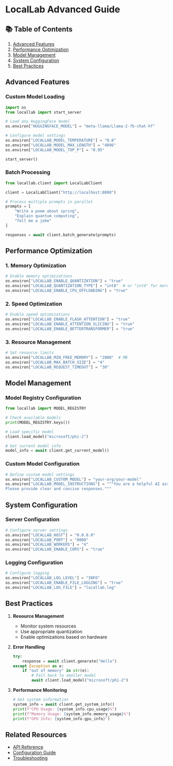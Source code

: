 # LocalLab Advanced Guide

## 📚 Table of Contents

1. [Advanced Features](#advanced-features)
2. [Performance Optimization](#performance-optimization)
3. [Model Management](#model-management)
4. [System Configuration](#system-configuration)
5. [Best Practices](#best-practices)

## Advanced Features

### Custom Model Loading

```python
import os
from locallab import start_server

# Load any HuggingFace model
os.environ["HUGGINGFACE_MODEL"] = "meta-llama/Llama-2-7b-chat-hf"

# Configure model settings
os.environ["LOCALLAB_MODEL_TEMPERATURE"] = "0.8"
os.environ["LOCALLAB_MODEL_MAX_LENGTH"] = "4096"
os.environ["LOCALLAB_MODEL_TOP_P"] = "0.95"

start_server()
```

### Batch Processing

```python
from locallab.client import LocalLabClient

client = LocalLabClient("http://localhost:8000")

# Process multiple prompts in parallel
prompts = [
    "Write a poem about spring",
    "Explain quantum computing",
    "Tell me a joke"
]

responses = await client.batch_generate(prompts)
```

## Performance Optimization

### 1. Memory Optimization

```python
# Enable memory optimizations
os.environ["LOCALLAB_ENABLE_QUANTIZATION"] = "true"
os.environ["LOCALLAB_QUANTIZATION_TYPE"] = "int8"  # or "int4" for more savings
os.environ["LOCALLAB_ENABLE_CPU_OFFLOADING"] = "true"
```

### 2. Speed Optimization

```python
# Enable speed optimizations
os.environ["LOCALLAB_ENABLE_FLASH_ATTENTION"] = "true"
os.environ["LOCALLAB_ENABLE_ATTENTION_SLICING"] = "true"
os.environ["LOCALLAB_ENABLE_BETTERTRANSFORMER"] = "true"
```

### 3. Resource Management

```python
# Set resource limits
os.environ["LOCALLAB_MIN_FREE_MEMORY"] = "2000"  # MB
os.environ["LOCALLAB_MAX_BATCH_SIZE"] = "4"
os.environ["LOCALLAB_REQUEST_TIMEOUT"] = "30"
```

## Model Management

### Model Registry Configuration

```python
from locallab import MODEL_REGISTRY

# Check available models
print(MODEL_REGISTRY.keys())

# Load specific model
client.load_model("microsoft/phi-2")

# Get current model info
model_info = await client.get_current_model()
```

### Custom Model Configuration

```python
# Define custom model settings
os.environ["LOCALLAB_CUSTOM_MODEL"] = "your-org/your-model"
os.environ["LOCALLAB_MODEL_INSTRUCTIONS"] = """You are a helpful AI assistant.
Please provide clear and concise responses."""
```

## System Configuration

### Server Configuration

```python
# Configure server settings
os.environ["LOCALLAB_HOST"] = "0.0.0.0"
os.environ["LOCALLAB_PORT"] = "8000"
os.environ["LOCALLAB_WORKERS"] = "4"
os.environ["LOCALLAB_ENABLE_CORS"] = "true"
```

### Logging Configuration

```python
# Configure logging
os.environ["LOCALLAB_LOG_LEVEL"] = "INFO"
os.environ["LOCALLAB_ENABLE_FILE_LOGGING"] = "true"
os.environ["LOCALLAB_LOG_FILE"] = "locallab.log"
```

## Best Practices

1. **Resource Management**
   - Monitor system resources
   - Use appropriate quantization
   - Enable optimizations based on hardware

2. **Error Handling**
   ```python
   try:
       response = await client.generate("Hello")
   except Exception as e:
       if "out of memory" in str(e):
           # Fall back to smaller model
           await client.load_model("microsoft/phi-2")
   ```

3. **Performance Monitoring**
   ```python
   # Get system information
   system_info = await client.get_system_info()
   print(f"CPU Usage: {system_info.cpu_usage}%")
   print(f"Memory Usage: {system_info.memory_usage}%")
   print(f"GPU Info: {system_info.gpu_info}")
   ```

## Related Resources

- [API Reference](https://github.com/Developer-Utkarsh/LocalLab/blob/main/docs/features/api-reference.md)
- [Configuration Guide](https://github.com/Developer-Utkarsh/LocalLab/blob/main/docs/features/configuration.md)
- [Troubleshooting](https://github.com/Developer-Utkarsh/LocalLab/blob/main/docs/troubleshooting.md)
